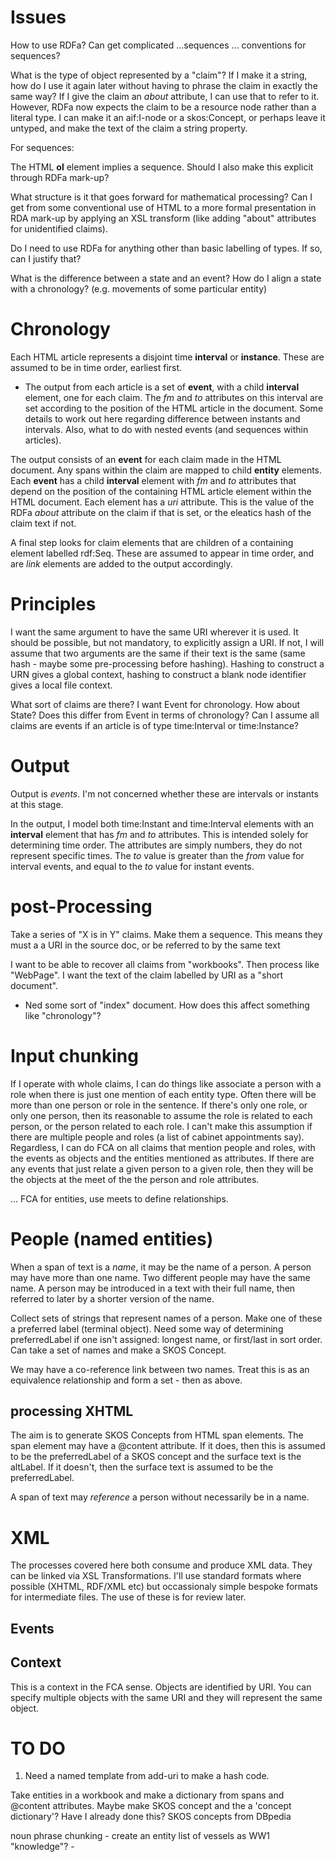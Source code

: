 
# Issues

How to use RDFa?
Can get complicated ...sequences ...
conventions for sequences?


What is the type of object represented by a "claim"? If I make it a string, how do I use it again later without having to phrase the claim in exactly the same way? If I give the claim an *about* attribute, I can use that to refer to it. However, RDFa now expects the claim to be a resource node rather than a literal type. I can make it an aif:I-node or a skos:Concept, or perhaps leave it untyped, and make the text of the claim a string property.

For sequences:

The HTML **ol** element implies a sequence. Should I also make this explicit through RDFa mark-up?

What structure is it that goes forward for mathematical processing? Can I get from some conventional use of HTML to a more formal presentation in RDA mark-up by applying an XSL transform (like adding "about" attributes for unidentified claims).

Do I need to use RDFa for anything other than basic labelling of types. If so, can I justify that?

What is the difference between a state and an event? How do I align a state with a chronology? (e.g. movements of some particular entity)


# Chronology

Each HTML article represents a disjoint time **interval** or **instance**. These are assumed to be in time order, earliest first.

* The output from each article is a set of **event**, with a child **interval** element, one for each claim. The *fm* and *to* attributes on this interval are set according to the position of the HTML article in the document. Some details to work out here regarding difference between instants and intervals. Also, what to do with nested events (and sequences within articles).

The output consists of an **event** for each claim made in the HTML document. Any spans within the claim are mapped to child **entity** elements. Each **event** has a child **interval** element with *fm* and *to* attributes that depend on the position of the containing HTML article element within the HTML document.
Each element has a *uri* attribute. This is the value of the RDFa *about* attribute on the claim if that is set, or the eleatics hash of the claim text if not.

A final step looks for claim elements that are children of a containing element labelled rdf:Seq. These are assumed to appear in time order, and are *link* elements are added to the output accordingly.

# Principles

I want the same argument to have the same URI wherever it is used. It should be possible, but not mandatory, to explicitly assign a URI. If not, I will assume that two arguments are the same if their text is the same (same hash - maybe some pre-processing before hashing). Hashing to construct a URN gives a global context, hashing to construct a blank node identifier gives a local file context.

What sort of claims are there? I want Event for chronology. How about State? Does this differ from Event in terms of chronology? Can I assume all claims are events if an article is of type time:Interval or time:Instance?

# Output

Output is *events*. I'm not concerned whether these are intervals or instants at this stage.

In the output, I model both time:Instant and time:Interval elements with an **interval** element that has *fm* and *to* attributes. This is intended solely for determining time order. The attributes are simply numbers, they do not represent specific times. The *to* value is greater than the *from* value for interval events, and equal to the *to* value for instant events.

# post-Processing

Take a series of "X is in Y" claims. Make them a sequence. This means they must a a URI in the source doc, or be referred to by the same text 

I want to be able to recover all claims from "workbooks". Then process like "WebPage". I want the text of the claim labelled by URI as a "short document".
* Ned some sort of "index" document. How does this affect something like "chronology"?

# Input chunking

If I operate with whole claims, I can do things like associate a person with a role when there is just one mention of each entity type. Often there will be more than one person or role in the sentence. If there's only one role, or only one person, then its reasonable to assume the role is related to each person, or the person related to each role. I can't make this assumption if there are multiple people and roles (a list of cabinet appointments say). Regardless,
I can do FCA on all claims that mention people and roles, with the events as objects and the entities mentioned as attributes. If there are any events that just relate a given person to a given role, then they will be the objects at the meet of the the person and role attributes.

... FCA for entities, use meets to define relationships.

# People (named entities)

When a span of text is a _name_, it may be the name of a person. A person may have more than one name. Two different people may have the same name. A person may be introduced in a text with their full name, then referred to later by a shorter version of the name.

Collect sets of strings that represent names of a person. Make one of these a preferred label (terminal object). Need some way of determining preferredLabel if one isn't assigned: longest name, or first/last in sort order. Can take a set of names and make a SKOS Concept.

We may have a co-reference link between two names. Treat this is as an equivalence relationship and form a set - then as above.

## processing XHTML

The aim is to generate SKOS Concepts from HTML span elements. The span element may have a @content attribute. If it does, then this is assumed to be the preferredLabel of a SKOS concept and the surface text is the altLabel. If it doesn't, then the surface text is assumed to be the preferredLabel.

A span of text may _reference_ a person without necessarily be in a name.

# XML

The processes covered here both consume and produce XML data. They can be linked via XSL Transformations. I'll use standard formats where possible (XHTML, RDF/XML etc)
but occassionaly  simple bespoke formats for intermediate files. The use of these is for review later.

## Events



## Context

This is a context in the FCA sense. Objects are identified by URI. You can specify multiple objects with the same URI and they will represent the same object. 

# TO DO

1. Need a named template from add-uri to make a hash code.

Take entities in a workbook and make a dictionary from spans and @content attributes. Maybe make SKOS concept and the a 'concept dictionary'? Have I already done this?
SKOS concepts from DBpedia

noun phrase chunking - create an entity list of vessels as WW1 "knowledge"? - 
